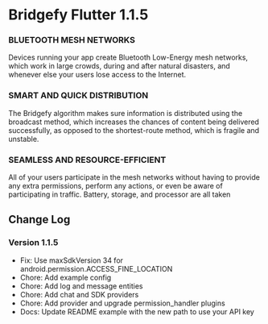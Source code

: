 # Bridgefy Flutter 1.1.5
### BLUETOOTH MESH NETWORKS

Devices running your app create Bluetooth Low-Energy mesh networks, which work in large crowds, during and after natural disasters, and whenever else your users lose access to the Internet.

### SMART AND QUICK DISTRIBUTION

The Bridgefy algorithm makes sure information is distributed using the broadcast method, which increases the chances of content being delivered successfully, as opposed to the shortest-route method, which 
is fragile and unstable.

### SEAMLESS AND RESOURCE-EFFICIENT

All of your users participate in the mesh networks without having to provide any extra permissions, perform any actions, or even be aware of participating in traffic. Battery, storage, and processor are 
all taken

## Change Log

### Version 1.1.5

* Fix: Use maxSdkVersion 34 for android.permission.ACCESS_FINE_LOCATION
* Chore: Add example config
* Chore: Add log and message entities
* Chore: Add chat and SDK providers
* Chore: Add provider and upgrade permission_handler plugins
* Docs: Update README example with the new path to use your API key
